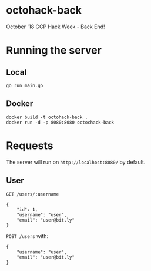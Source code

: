 # octohack-back
October '18 GCP Hack Week - Back End!

# Running the server

## Local
```
go run main.go
```

## Docker
```
docker build -t octohack-back .
docker run -d -p 8080:8080 octochack-back
```

# Requests
The server will run on `http://localhost:8080/` by default.

## User
`GET /users/:username`
```
{
    "id": 1,
    "username": "user",
    "email": "user@bit.ly"
}
```

`POST /users` with:
```
{
    "username": "user",
    "email": "user@bit.ly"
}
```
